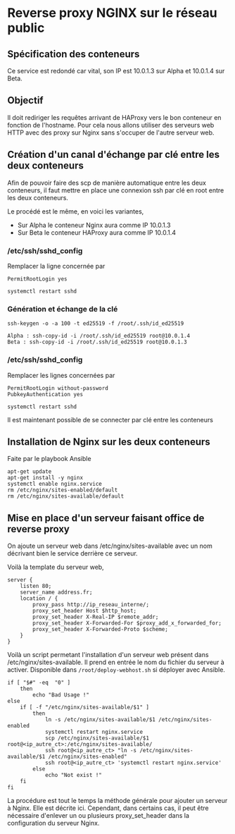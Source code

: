 # Reverse proxy NGINX sur le réseau public

## Spécification des conteneurs
Ce service est redondé car vital, son IP est 10.0.1.3 sur Alpha et 10.0.1.4 sur Beta.

## Objectif
Il doit rediriger les requêtes arrivant de HAProxy vers le bon conteneur en fonction de l'hostname. Pour cela nous allons utiliser des serveurs web HTTP avec des proxy sur Nginx sans s'occuper de l'autre serveur web.

## Création d'un canal d'échange par clé entre les deux conteneurs
Afin de pouvoir faire des scp de manière automatique entre les deux conteneurs, il faut mettre en place une connexion ssh par clé en root entre les deux conteneurs.

Le procédé est le même, en voici les variantes,
- Sur Alpha le conteneur Nginx aura comme IP 10.0.1.3
- Sur Beta le conteneur HAProxy aura comme IP 10.0.1.4

### /etc/ssh/sshd_config
Remplacer la ligne concernée par
```
PermitRootLogin yes
```
```
systemctl restart sshd
```

### Génération et échange de la clé
```
ssh-keygen -o -a 100 -t ed25519 -f /root/.ssh/id_ed25519

Alpha : ssh-copy-id -i /root/.ssh/id_ed25519 root@10.0.1.4
Beta : ssh-copy-id -i /root/.ssh/id_ed25519 root@10.0.1.3
```

### /etc/ssh/sshd_config
Remplacer les lignes concernées par
```
PermitRootLogin without-password
PubkeyAuthentication yes
```
```
systemctl restart sshd
```

Il est maintenant possible de se connecter par clé entre les conteneurs

## Installation de Nginx sur les deux conteneurs
Faite par le playbook Ansible

```
apt-get update
apt-get install -y nginx
systemctl enable nginx.service
rm /etc/nginx/sites-enabled/default
rm /etc/nginx/sites-available/default
```

## Mise en place d'un serveur faisant office de reverse proxy

On ajoute un serveur web dans /etc/nginx/sites-available avec un nom décrivant bien le service derrière ce serveur.

Voilà la template du serveur web,
```
server {
	listen 80;
	server_name address.fr;
	location / {
		proxy_pass http://ip_reseau_interne/;
		proxy_set_header Host $http_host;
		proxy_set_header X-Real-IP $remote_addr;
		proxy_set_header X-Forwarded-For $proxy_add_x_forwarded_for;
		proxy_set_header X-Forwarded-Proto $scheme;
	}
}
```

Voilà un script permetant l'installation d'un serveur web présent dans /etc/nginx/sites-available. Il prend en entrée le nom du fichier du serveur à activer. Disponible dans `/root/deploy-webhost.sh` si déployer avec Ansible.

```
if [ "$#" -eq  "0" ]
	then
		echo "Bad Usage !"
else
    if [ -f "/etc/nginx/sites-available/$1" ]
        then
            ln -s /etc/nginx/sites-available/$1 /etc/nginx/sites-enabled
            systemctl restart nginx.service
            scp /etc/nginx/sites-available/$1 root@<ip_autre_ct>:/etc/nginx/sites-available/
            ssh root@<ip_autre_ct> "ln -s /etc/nginx/sites-available/$1 /etc/nginx/sites-enabled"
            ssh root@<ip_autre_ct> 'systemctl restart nginx.service'
        else
            echo "Not exist !"
    fi
fi
```

La procédure est tout le temps la méthode générale pour ajouter un serveur à Nginx. Elle est décrite ici. Cependant, dans certains cas, il peut être nécessaire d'enlever un ou plusieurs proxy\_set\_header dans la configuration du serveur Nginx.

